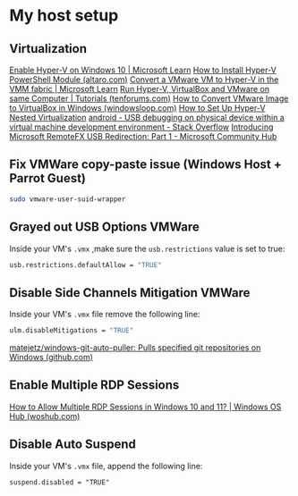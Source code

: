 # My host setup
## Virtualization
[Enable Hyper-V on Windows 10 | Microsoft Learn](https://learn.microsoft.com/en-us/virtualization/hyper-v-on-windows/quick-start/enable-hyper-v)
[How to Install Hyper-V PowerShell Module (altaro.com)](https://www.altaro.com/hyper-v/install-hyper-v-powershell-module/)
[Convert a VMware VM to Hyper-V in the VMM fabric | Microsoft Learn](https://learn.microsoft.com/en-us/system-center/vmm/vm-convert-vmware?view=sc-vmm-2022#convert-using-the-wizard)
[Run Hyper-V, VirtualBox and VMware on same Computer | Tutorials (tenforums.com)](https://www.tenforums.com/tutorials/139405-run-hyper-v-virtualbox-vmware-same-computer.html)
[How to Convert VMware Image to VirtualBox in Windows (windowsloop.com)](https://windowsloop.com/convert-vmware-to-virtualbox/)
[How to Set Up Hyper-V Nested Virtualization](https://adamtheautomator.com/nested-virtualization/)
[android - USB debugging on physical device within a virtual machine development environment - Stack Overflow](https://stackoverflow.com/questions/60829713/usb-debugging-on-physical-device-within-a-virtual-machine-development-environmen)
[Introducing Microsoft RemoteFX USB Redirection: Part 1 - Microsoft Community Hub](https://techcommunity.microsoft.com/t5/security-compliance-and-identity/introducing-microsoft-remotefx-usb-redirection-part-1/ba-p/247035)

## Fix VMWare copy-paste issue (Windows Host + Parrot Guest)
```bash
sudo vmware-user-suid-wrapper
```

## Grayed out USB Options VMWare
Inside your VM's `.vmx` ,make sure the `usb.restrictions` value is set to true:
```bash
usb.restrictions.defaultAllow = "TRUE"
```
## Disable Side Channels Mitigation VMWare
Inside your VM's `.vmx` file remove the following line:
```bash
ulm.disableMitigations = "TRUE"
```
[matejetz/windows-git-auto-puller: Pulls specified git repositories on Windows (github.com)](https://github.com/matejetz/windows-git-auto-puller)

## Enable Multiple RDP Sessions
[How to Allow Multiple RDP Sessions in Windows 10 and 11? | Windows OS Hub (woshub.com)](https://woshub.com/how-to-allow-multiple-rdp-sessions-in-windows-10/)

## Disable Auto Suspend
Inside your VM's `.vmx` file, append the following line:
```
suspend.disabled = "TRUE"
```
